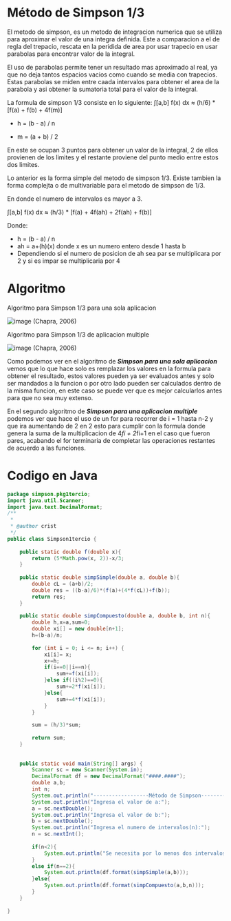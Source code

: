 # Método de Simpson 1/3
El metodo de simpson, es un metodo de integracion numerica que se utiliza para aproximar el valor de una integra definida.
Este a comparacion a el de regla del trepacio, rescata en la peridida de area por usar trapecio en usar parabolas para encontrar valor de la integral.

El uso de parabolas permite tener un resultado mas aproximado al real, ya que no deja tantos espacios vacios como cuando se media con trapecios. Estas parabolas se miden entre caada intervalos
para obtener el area de la parabola y asi obtener la sumatoria total para el valor de la integral.

La formula de simpson 1/3 consiste en lo siguiente:
∫[a,b] f(x) dx ≈ (h/6) * [f(a) + f(b) + 4f(m)]

- h = (b - a) / n 

- m = (a + b) / 2 

En este se ocupan 3 puntos para obtener un valor de la integral, 2 de ellos provienen de los limites y el restante proviene del punto medio entre estos dos limites.

Lo anterior es la forma simple del metodo de simpson 1/3. Existe tambien la forma complejta o de multivariable para el metodo de simpson de 1/3.

En donde el numero de intervalos es mayor a 3.

∫[a,b] f(x) dx ≈ (h/3) * [f(a) + 4f(ah) + 2f(ah) + f(b)]

Donde:
- h = (b - a) / n
- ah = a+(h)(x) donde x es un numero entero desde 1 hasta b
- Dependiendo si el numero de posicion de ah sea par se multiplicara por 2 y si es impar se multiplicaria por 4

# Algoritmo

Algoritmo para Simpson 1/3 para una sola aplicacion

![image](https://github.com/CristianCHsx/Metodos-Numericos/assets/162630564/0152eed8-77d7-41fb-82ed-42711215633d) (Chapra, 2006)

Algoritmo para Simpson 1/3 de aplicacion multiple

![image](https://github.com/CristianCHsx/Metodos-Numericos/assets/162630564/f42452df-6fb5-42aa-a4f1-f5dc14f9d26d) (Chapra, 2006)

Como podemos ver en el algoritmo de _**Simpson para una sola aplicacion**_ vemos que lo que hace solo es remplazar los valores en la formula para obtener el resultado, estos valores pueden ya ser evaluados antes y solo ser mandados a la funcion o por otro lado pueden ser calculados dentro de la misma funcion, en este caso se puede ver que es mejor calcularlos antes para que no sea muy extenso.

En el segundo algoritmo de _**Simpson para una aplicacion multiple**_ podemos ver que hace el uso de un for para recorrer de i = 1 hasta n-2 y que ira aumentando de 2 en 2 esto para cumplir con la formula donde genera la suma de la multiplicacion de 4*fi + 2*fi+1 en el caso que fueron pares, acabando el for terminaria de completar las operaciones restantes de acuerdo a las funciones.

# Codigo en Java

```java
package simpson.pkg1tercio;
import java.util.Scanner;
import java.text.DecimalFormat;
/**
 *
 * @author crist
 */
public class Simpson1tercio {
    
    public static double f(double x){
        return (5*Math.pow(x, 2))-x/3;
    }
    
    public static double simpSimple(double a, double b){
        double cL = (a+b)/2;
        double res = ((b-a)/6)*(f(a)+(4*f(cL))+f(b));
        return res;
    }
    
    public static double simpCompuesto(double a, double b, int n){
        double h,x=a,sum=0;
        double xi[] = new double[n+1];
        h=(b-a)/n;
       
        for (int i = 0; i <= n; i++) {
            xi[i]= x;
            x+=h;
            if(i==0||i==n){
                sum+=f(xi[i]);
            }else if((i%2)==0){
                sum+=2*f(xi[i]);
            }else{
                sum+=4*f(xi[i]);
            }
        }
        
        sum = (h/3)*sum;
        
        return sum;
    }
    
    
    public static void main(String[] args) {
        Scanner sc = new Scanner(System.in);
        DecimalFormat df = new DecimalFormat("####.####");
        double a,b;
        int n;
        System.out.println("------------------Método de Simpson------------------");
        System.out.println("Ingresa el valor de a:");
        a = sc.nextDouble();
        System.out.println("Ingresa el valor de b:");
        b = sc.nextDouble();
        System.out.println("Ingresa el numero de intervalos(n):");
        n = sc.nextInt();
        
        if(n<2){
            System.out.println("Se necesita por lo menos dos intervalos para operar");
        }
        else if(n==2){
            System.out.println(df.format(simpSimple(a,b)));
        }else{
            System.out.println(df.format(simpCompuesto(a,b,n)));
        }
    }
    
}

```

